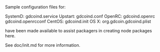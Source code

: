 Sample configuration files for:

SystemD: gdcoind.service
Upstart: gdcoind.conf
OpenRC:  gdcoind.openrc
         gdcoind.openrcconf
CentOS:  gdcoind.init
OS X:    org.gdcoin.gdcoind.plist

have been made available to assist packagers in creating node packages here.

See doc/init.md for more information.
